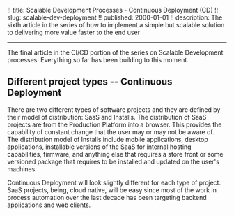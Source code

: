 !! title: Scalable Development Processes - Continuous Deployment (CD)
!! slug: scalable-dev-deployment
!! published: 2000-01-01
!! description: The sixth article in the series of how to implement a simple but scalable solution to delivering more value faster to the end user

---

The final article in the CI/CD portion of the series on Scalable Development processes. Everything so far has been
building to this moment.


## Different project types  -- Continuous Deployment

There are two different types of software projects and they are defined by their model of distribution: SaaS and
Installs. The distribution of SaaS projects are from the Production Platform into a browser. This provides the
capability of constant change that the user may or may not be aware of. The distribution model of Installs include 
mobile applications, desktop applications, installable versions of the SaaS for internal hosting capabilities, firmware,
and anything else that requires a store front or some versioned package that requires to be installed and updated on the
user's machines.

Continuous Deployment will look slightly different for each type of project. SaaS projects, being, cloud native, 
will be easy since most of the work in process automation over the last decade has been targeting backend applications 
and web clients. 

